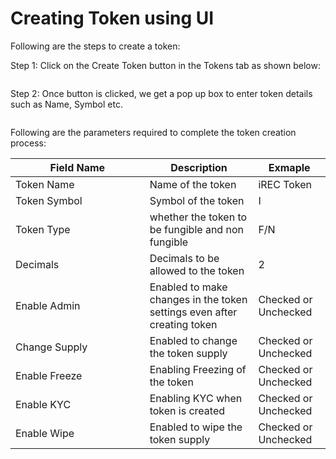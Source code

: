 # Creating Token using UI

Following are the steps to create a token:

Step 1: Click on the Create Token button in the Tokens tab as shown below:

<figure><img src="../../.gitbook/assets/token_create_1.png" alt=""><figcaption></figcaption></figure>

Step 2: Once button is clicked, we get a pop up box to enter token details such as Name, Symbol etc.

<figure><img src="../../.gitbook/assets/token_create_2.png" alt=""><figcaption></figcaption></figure>

Following are the parameters required to complete the token creation process:

<table><thead><tr><th width="198.66666666666666">Field Name</th><th>Description</th><th>Exmaple</th></tr></thead><tbody><tr><td>Token Name</td><td>Name of the token</td><td>iREC Token</td></tr><tr><td>Token Symbol</td><td>Symbol of the token</td><td>I</td></tr><tr><td>Token Type</td><td>whether the token to be fungible and non fungible</td><td>F/N</td></tr><tr><td>Decimals</td><td>Decimals to be allowed to the token</td><td>2</td></tr><tr><td>Enable Admin</td><td>Enabled to make changes in the token settings even after creating token</td><td>Checked or Unchecked</td></tr><tr><td>Change Supply</td><td>Enabled to change the token supply</td><td>Checked or Unchecked</td></tr><tr><td>Enable Freeze</td><td>Enabling Freezing of the token</td><td>Checked or Unchecked</td></tr><tr><td>Enable KYC</td><td>Enabling KYC when token is created</td><td>Checked or Unchecked</td></tr><tr><td>Enable Wipe</td><td>Enabled to wipe the token supply</td><td>Checked or Unchecked</td></tr></tbody></table>
